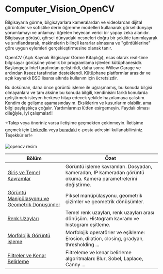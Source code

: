# Computer_Vision_OpenCV

Bilgisayarla görme, bilgisayarlara kameralardan ve videolardan dijital görüntüler ve sofistike derin öğrenme modelleri kullanarak görsel dünyayı yorumlamayı ve anlamayı öğreten heyecan verici bir yapay zeka alanıdır. Bilgisayar görüşü, görsel dünyadaki nesneleri doğru bir şekilde tanımlayarak ve sınıflandırarak, makinelerin bilinçli kararlar almasına ve "gördüklerine" göre uygun eylemleri gerçekleştirmesine olanak tanır.

OpenCV (Açık Kaynak Bilgisayar Görme Kitaplığı), esas olarak real-time bilgisayar görüşüne yönelik bir programlama işlevleri kütüphanesidir. Başlangıçta Intel tarafından geliştirildi, daha sonra Willow Garage ve ardından Itseez tarafından desteklendi. Kütüphane platformlar arasıdır ve açık kaynaklı BSD lisansı altında kullanım için ücretsizdir.

Bu doküman, daha önce görüntü işleme ile uğraşmamış, bu konuda bilgisi olmayanlara ve tam aksine bu konuda bilgili, kendinisini farklı konularda geliştirmek isteyen herkese hitap edecek şekilde hazırlamaya çalıştım. Kendim de gelişme aşamasındayım. Eksiklerim ve kusurlarım olabilir, ama bilgi paylaştıkça çoğalır. Yardımlarınızı lütfen esirgemeyin.
Faydalı olması dileğiyle, İyi çalışmalar!!

⭐️Talep veya öneriniz varsa iletişime geçmekten çekinmeyin. 
İletişime geçmek için [LinkedIn](https://www.linkedin.com/in/zeynep-d-89a091209/) veya [buradaki](zeynepalidemirtas@gmail.com) e-posta adresini kullanabilirsiniz. Teşekkürler!⭐️

![opencv resim](https://circuitdigest.com/sites/default/files/projectimage_tut/Real-Life-Object-Detection-Using-computer-vision-for-the-detection-of-face.jpg)




| Bölüm |Özet|
|----------|--------|
| [Giriş ve Temel Kavramlar](documentation/Giriş-ve-Temel-Kavramlar.md) |Görüntü işleme kavramları. Dosyadan, kameradan, IP kameradan görüntü okuma. Kamera parametrelerini değiştirme.|
| [Görüntü Manipülasyonu ve Geometrik Dönüşümler](documentation/Görüntü-Manüpülasyonu-ve-Geometrik-Dönüşümler.md) |Piksel manüpülasyonu, geometrik çizimler ve geometrik dönüşümler.|
| [Renk Uzayları](documentation/renk-uzaylari.md) |Temel renk uzayları, renk uzayları arası dönüşüm. Histogram kavramı ve histogram eşitleme.|
| [Morfolojik Görüntü işleme](documentation/morfolojik-goruntu-isleme.md) |Morfolojik operatörler ve eşikleme: Erosion, dilation, closing, gradyan, thresholding ...|
| [Filtreler ve Kenar Belirleme](documentation/filtreler-ve-kenar-belirleme.md) |Filtreleme ve kenar belirleme algoritmaları: Blur, Sobel, Laplace, Canny ...|
